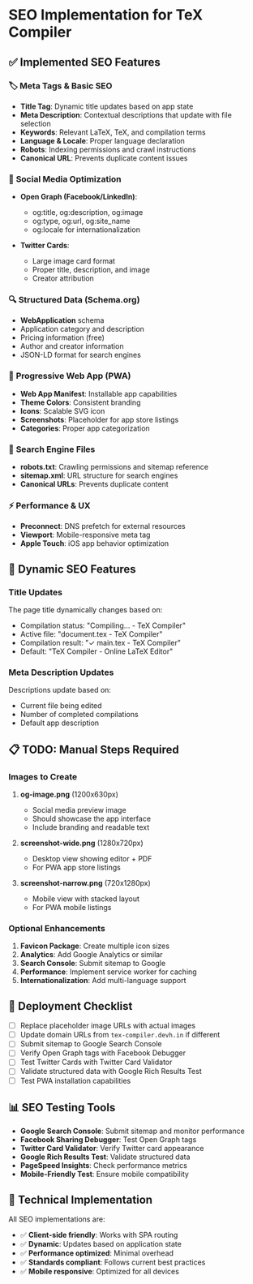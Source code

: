 # SEO Implementation for TeX Compiler

## ✅ Implemented SEO Features

### 🏷️ **Meta Tags & Basic SEO**
- **Title Tag**: Dynamic title updates based on app state
- **Meta Description**: Contextual descriptions that update with file selection
- **Keywords**: Relevant LaTeX, TeX, and compilation terms
- **Language & Locale**: Proper language declaration
- **Robots**: Indexing permissions and crawl instructions
- **Canonical URL**: Prevents duplicate content issues

### 📱 **Social Media Optimization**
- **Open Graph (Facebook/LinkedIn)**:
  - og:title, og:description, og:image
  - og:type, og:url, og:site_name
  - og:locale for internationalization
  
- **Twitter Cards**:
  - Large image card format
  - Proper title, description, and image
  - Creator attribution

### 🔍 **Structured Data (Schema.org)**
- **WebApplication** schema
- Application category and description
- Pricing information (free)
- Author and creator information
- JSON-LD format for search engines

### 📱 **Progressive Web App (PWA)**
- **Web App Manifest**: Installable app capabilities
- **Theme Colors**: Consistent branding
- **Icons**: Scalable SVG icon
- **Screenshots**: Placeholder for app store listings
- **Categories**: Proper app categorization

### 🤖 **Search Engine Files**
- **robots.txt**: Crawling permissions and sitemap reference
- **sitemap.xml**: URL structure for search engines
- **Canonical URLs**: Prevents duplicate content

### ⚡ **Performance & UX**
- **Preconnect**: DNS prefetch for external resources
- **Viewport**: Mobile-responsive meta tag
- **Apple Touch**: iOS app behavior optimization

## 🎯 **Dynamic SEO Features**

### **Title Updates**
The page title dynamically changes based on:
- Compilation status: "Compiling... - TeX Compiler"
- Active file: "document.tex - TeX Compiler" 
- Compilation result: "✓ main.tex - TeX Compiler"
- Default: "TeX Compiler - Online LaTeX Editor"

### **Meta Description Updates**
Descriptions update based on:
- Current file being edited
- Number of completed compilations
- Default app description

## 📋 **TODO: Manual Steps Required**

### **Images to Create**
1. **og-image.png** (1200x630px)
   - Social media preview image
   - Should showcase the app interface
   - Include branding and readable text

2. **screenshot-wide.png** (1280x720px)
   - Desktop view showing editor + PDF
   - For PWA app store listings

3. **screenshot-narrow.png** (720x1280px)
   - Mobile view with stacked layout
   - For PWA mobile listings

### **Optional Enhancements**
1. **Favicon Package**: Create multiple icon sizes
2. **Analytics**: Add Google Analytics or similar
3. **Search Console**: Submit sitemap to Google
4. **Performance**: Implement service worker for caching
5. **Internationalization**: Add multi-language support

## 🚀 **Deployment Checklist**

- [ ] Replace placeholder image URLs with actual images
- [ ] Update domain URLs from `tex-compiler.devh.in` if different
- [ ] Submit sitemap to Google Search Console
- [ ] Verify Open Graph tags with Facebook Debugger
- [ ] Test Twitter Cards with Twitter Card Validator
- [ ] Validate structured data with Google Rich Results Test
- [ ] Test PWA installation capabilities

## 📊 **SEO Testing Tools**

- **Google Search Console**: Submit sitemap and monitor performance
- **Facebook Sharing Debugger**: Test Open Graph tags
- **Twitter Card Validator**: Verify Twitter card appearance
- **Google Rich Results Test**: Validate structured data
- **PageSpeed Insights**: Check performance metrics
- **Mobile-Friendly Test**: Ensure mobile compatibility

## 🔧 **Technical Implementation**

All SEO implementations are:
- ✅ **Client-side friendly**: Works with SPA routing
- ✅ **Dynamic**: Updates based on application state
- ✅ **Performance optimized**: Minimal overhead
- ✅ **Standards compliant**: Follows current best practices
- ✅ **Mobile responsive**: Optimized for all devices